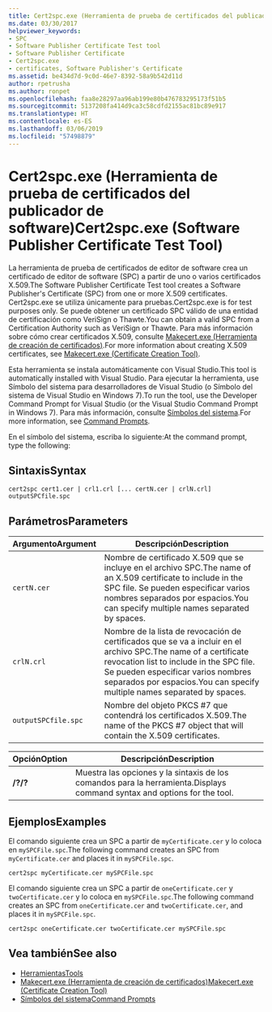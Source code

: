 ```yaml
---
title: Cert2spc.exe (Herramienta de prueba de certificados del publicador de software)
ms.date: 03/30/2017
helpviewer_keywords:
- SPC
- Software Publisher Certificate Test tool
- Software Publisher Certificate
- Cert2spc.exe
- certificates, Software Publisher's Certificate
ms.assetid: be434d7d-9c0d-46e7-8392-58a9b542d11d
author: rpetrusha
ms.author: ronpet
ms.openlocfilehash: faa8e28297aa96ab199e80b476783295173f51b5
ms.sourcegitcommit: 5137208fa414d9ca3c58cdfd2155ac81bc89e917
ms.translationtype: HT
ms.contentlocale: es-ES
ms.lasthandoff: 03/06/2019
ms.locfileid: "57498879"
---
```

# <a name="cert2spcexe-software-publisher-certificate-test-tool"></a><span data-ttu-id="03cce-102">Cert2spc.exe (Herramienta de prueba de certificados del publicador de software)</span><span class="sxs-lookup"><span data-stu-id="03cce-102">Cert2spc.exe (Software Publisher Certificate Test Tool)</span></span>
<span data-ttu-id="03cce-103">La herramienta de prueba de certificados de editor de software crea un certificado de editor de software (SPC) a partir de uno o varios certificados X.509.</span><span class="sxs-lookup"><span data-stu-id="03cce-103">The Software Publisher Certificate Test tool creates a Software Publisher's Certificate (SPC) from one or more X.509 certificates.</span></span> <span data-ttu-id="03cce-104">Cert2spc.exe se utiliza únicamente para pruebas.</span><span class="sxs-lookup"><span data-stu-id="03cce-104">Cert2spc.exe is for test purposes only.</span></span> <span data-ttu-id="03cce-105">Se puede obtener un certificado SPC válido de una entidad de certificación como VeriSign o Thawte.</span><span class="sxs-lookup"><span data-stu-id="03cce-105">You can obtain a valid SPC from a Certification Authority such as VeriSign or Thawte.</span></span> <span data-ttu-id="03cce-106">Para más información sobre cómo crear certificados X.509, consulte [Makecert.exe (Herramienta de creación de certificados)](/windows/desktop/SecCrypto/makecert).</span><span class="sxs-lookup"><span data-stu-id="03cce-106">For more information about creating X.509 certificates, see [Makecert.exe (Certificate Creation Tool)](/windows/desktop/SecCrypto/makecert).</span></span>  
  
 <span data-ttu-id="03cce-107">Esta herramienta se instala automáticamente con Visual Studio.</span><span class="sxs-lookup"><span data-stu-id="03cce-107">This tool is automatically installed with Visual Studio.</span></span> <span data-ttu-id="03cce-108">Para ejecutar la herramienta, use Símbolo del sistema para desarrolladores de Visual Studio (o Símbolo del sistema de Visual Studio en Windows 7).</span><span class="sxs-lookup"><span data-stu-id="03cce-108">To run the tool, use the Developer Command Prompt for Visual Studio (or the Visual Studio Command Prompt in Windows 7).</span></span> <span data-ttu-id="03cce-109">Para más información, consulte [Símbolos del sistema](../../../docs/framework/tools/developer-command-prompt-for-vs.md).</span><span class="sxs-lookup"><span data-stu-id="03cce-109">For more information, see [Command Prompts](../../../docs/framework/tools/developer-command-prompt-for-vs.md).</span></span>  
  
 <span data-ttu-id="03cce-110">En el símbolo del sistema, escriba lo siguiente:</span><span class="sxs-lookup"><span data-stu-id="03cce-110">At the command prompt, type the following:</span></span>  
  
## <a name="syntax"></a><span data-ttu-id="03cce-111">Sintaxis</span><span class="sxs-lookup"><span data-stu-id="03cce-111">Syntax</span></span>  
  
```  
cert2spc cert1.cer | crl1.crl [... certN.cer | crlN.crl] outputSPCfile.spc  
```  
  
## <a name="parameters"></a><span data-ttu-id="03cce-112">Parámetros</span><span class="sxs-lookup"><span data-stu-id="03cce-112">Parameters</span></span>  
  
|<span data-ttu-id="03cce-113">Argumento</span><span class="sxs-lookup"><span data-stu-id="03cce-113">Argument</span></span>|<span data-ttu-id="03cce-114">Descripción</span><span class="sxs-lookup"><span data-stu-id="03cce-114">Description</span></span>|  
|--------------|-----------------|  
|`certN.cer`|<span data-ttu-id="03cce-115">Nombre de certificado X.509 que se incluye en el archivo SPC.</span><span class="sxs-lookup"><span data-stu-id="03cce-115">The name of an X.509 certificate to include in the SPC file.</span></span> <span data-ttu-id="03cce-116">Se pueden especificar varios nombres separados por espacios.</span><span class="sxs-lookup"><span data-stu-id="03cce-116">You can specify multiple names separated by spaces.</span></span>|  
|`crlN.crl`|<span data-ttu-id="03cce-117">Nombre de la lista de revocación de certificados que se va a incluir en el archivo SPC.</span><span class="sxs-lookup"><span data-stu-id="03cce-117">The name of a certificate revocation list to include in the SPC file.</span></span> <span data-ttu-id="03cce-118">Se pueden especificar varios nombres separados por espacios.</span><span class="sxs-lookup"><span data-stu-id="03cce-118">You can specify multiple names separated by spaces.</span></span>|  
|`outputSPCfile.spc`|<span data-ttu-id="03cce-119">Nombre del objeto PKCS #7 que contendrá los certificados X.509.</span><span class="sxs-lookup"><span data-stu-id="03cce-119">The name of the PKCS #7 object that will contain the X.509 certificates.</span></span>|  
  
|<span data-ttu-id="03cce-120">Opción</span><span class="sxs-lookup"><span data-stu-id="03cce-120">Option</span></span>|<span data-ttu-id="03cce-121">Descripción</span><span class="sxs-lookup"><span data-stu-id="03cce-121">Description</span></span>|  
|------------|-----------------|  
|<span data-ttu-id="03cce-122">**/?**</span><span class="sxs-lookup"><span data-stu-id="03cce-122">**/?**</span></span>|<span data-ttu-id="03cce-123">Muestra las opciones y la sintaxis de los comandos para la herramienta.</span><span class="sxs-lookup"><span data-stu-id="03cce-123">Displays command syntax and options for the tool.</span></span>|  
  
## <a name="examples"></a><span data-ttu-id="03cce-124">Ejemplos</span><span class="sxs-lookup"><span data-stu-id="03cce-124">Examples</span></span>  
 <span data-ttu-id="03cce-125">El comando siguiente crea un SPC a partir de `myCertificate.cer` y lo coloca en `mySPCFile.spc`.</span><span class="sxs-lookup"><span data-stu-id="03cce-125">The following command creates an SPC from `myCertificate.cer` and places it in `mySPCFile.spc`.</span></span>  
  
```  
cert2spc myCertificate.cer mySPCFile.spc  
```  
  
 <span data-ttu-id="03cce-126">El comando siguiente crea un SPC a partir de `oneCertificate.cer` y `twoCertificate.cer` y lo coloca en `mySPCFile.spc`.</span><span class="sxs-lookup"><span data-stu-id="03cce-126">The following command creates an SPC from `oneCertificate.cer` and `twoCertificate.cer`, and places it in `mySPCFile.spc`.</span></span>  
  
```  
cert2spc oneCertificate.cer twoCertificate.cer mySPCFile.spc  
```  
  
## <a name="see-also"></a><span data-ttu-id="03cce-127">Vea también</span><span class="sxs-lookup"><span data-stu-id="03cce-127">See also</span></span>
- [<span data-ttu-id="03cce-128">Herramientas</span><span class="sxs-lookup"><span data-stu-id="03cce-128">Tools</span></span>](../../../docs/framework/tools/index.md)
- [<span data-ttu-id="03cce-129">Makecert.exe (Herramienta de creación de certificados)</span><span class="sxs-lookup"><span data-stu-id="03cce-129">Makecert.exe (Certificate Creation Tool)</span></span>](/windows/desktop/SecCrypto/makecert)
- [<span data-ttu-id="03cce-130">Símbolos del sistema</span><span class="sxs-lookup"><span data-stu-id="03cce-130">Command Prompts</span></span>](../../../docs/framework/tools/developer-command-prompt-for-vs.md)
